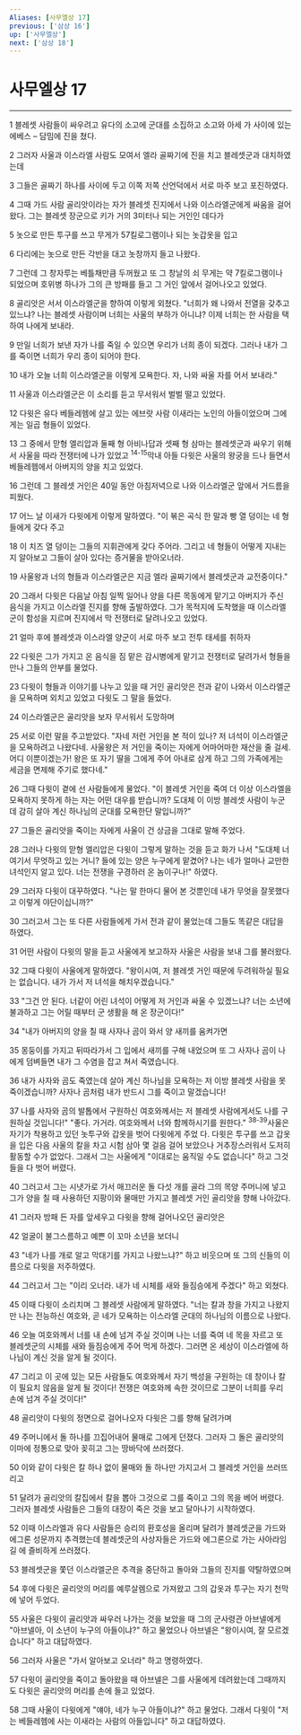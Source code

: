 ```yaml
---
Aliases: [사무엘상 17]
previous: ['삼상 16']
up: ['사무엘상']
next: ['삼상 18']
---
```

# 사무엘상 17

***


1 블레셋 사람들이 싸우려고 유다의 소고에 군대를 소집하고 소고와 아세 가 사이에 있는 에베스 – 담밈에 진을 쳤다. 

2 그러자 사울과 이스라엘 사람도 모여서 엘라 골짜기에 진을 치고 블레셋군과 대치하였는데 

3 그들은 골짜기 하나를 사이에 두고 이쪽 저쪽 산언덕에서 서로 마주 보고 포진하였다. 

4 그때 가드 사람 골리앗이라는 자가 블레셋 진지에서 나와 이스라엘군에게 싸움을 걸어왔다. 그는 블레셋 장군으로 키가 거의 3미터나 되는 거인인 데다가 

5 놋으로 만든 투구를 쓰고 무게가 57킬로그램이나 되는 놋갑옷을 입고 

6 다리에는 놋으로 만든 각반을 대고 놋창까지 들고 나왔다. 

7 그런데 그 창자루는 베틀채만큼 두꺼웠고 또 그 창날의 쇠 무게는 약 7킬로그램이나 되었으며 호위병 하나가 그의 큰 방패를 들고 그 거인 앞에서 걸어나오고 있었다. 

8 골리앗은 서서 이스라엘군을 향하여 이렇게 외쳤다. "너희가 왜 나와서 전열을 갖추고 있느냐? 나는 블레셋 사람이며 너희는 사울의 부하가 아니냐? 이제 너희는 한 사람을 택하여 나에게 보내라. 

9 만일 너희가 보낸 자가 나를 죽일 수 있으면 우리가 너희 종이 되겠다. 그러나 내가 그를 죽이면 너희가 우리 종이 되어야 한다. 

10 내가 오늘 너희 이스라엘군을 이렇게 모욕한다. 자, 나와 싸울 자를 어서 보내라." 

11 사울과 이스라엘군은 이 소리를 듣고 무서워서 벌벌 떨고 있었다. 

12 다윗은 유다 베들레헴에 살고 있는 에브랏 사람 이새라는 노인의 아들이었으며 그에게는 일곱 형들이 있었다. 

13 그 중에서 맏형 엘리압과 둘째 형 아비나답과 셋째 형 삼마는 블레셋군과 싸우기 위해서 사울을 따라 전쟁터에 나가 있었고 <sup class="versenum">14-15</sup>막내 아들 다윗은 사울의 왕궁을 드나 들면서 베들레헴에서 아버지의 양을 치고 있었다. 

16 그런데 그 블레셋 거인은 40일 동안 아침저녁으로 나와 이스라엘군 앞에서 거드름을 피웠다. 

17 어느 날 이새가 다윗에게 이렇게 말하였다. "이 볶은 곡식 한 말과 빵 열 덩이는 네 형들에게 갖다 주고 

18 이 치즈 열 덩이는 그들의 지휘관에게 갖다 주어라. 그리고 네 형들이 어떻게 지내는지 알아보고 그들이 살아 있다는 증거물을 받아오너라. 

19 사울왕과 너의 형들과 이스라엘군은 지금 엘라 골짜기에서 블레셋군과 교전중이다." 

20 그래서 다윗은 다음날 아침 일찍 일어나 양을 다른 목동에게 맡기고 아버지가 주신 음식을 가지고 이스라엘 진지를 향해 출발하였다. 그가 목적지에 도착했을 때 이스라엘군이 함성을 지르며 진지에서 막 전쟁터로 달려나오고 있었다. 

21 얼마 후에 블레셋과 이스라엘 양군이 서로 마주 보고 전투 태세를 취하자 

22 다윗은 그가 가지고 온 음식을 짐 맡은 감시병에게 맡기고 전쟁터로 달려가서 형들을 만나 그들의 안부를 물었다. 

23 다윗이 형들과 이야기를 나누고 있을 때 거인 골리앗은 전과 같이 나와서 이스라엘군을 모욕하며 외치고 있었고 다윗도 그 말을 들었다. 

24 이스라엘군은 골리앗을 보자 무서워서 도망하며 

25 서로 이런 말을 주고받았다. "자네 저런 거인을 본 적이 있나? 저 녀석이 이스라엘군을 모욕하려고 나왔다네. 사울왕은 저 거인을 죽이는 자에게 어마어마한 재산을 줄 걸세. 어디 이뿐이겠는가! 왕은 또 자기 딸을 그에게 주어 아내로 삼게 하고 그의 가족에게는 세금을 면제해 주기로 했다네." 

26 그때 다윗이 곁에 선 사람들에게 물었다. "이 블레셋 거인을 죽여 더 이상 이스라엘을 모욕하지 못하게 하는 자는 어떤 대우를 받습니까? 도대체 이 이방 블레셋 사람이 누군데 감히 살아 계신 하나님의 군대를 모욕한단 말입니까?" 

27 그들은 골리앗을 죽이는 자에게 사울이 건 상금을 그대로 말해 주었다. 

28 그러나 다윗의 맏형 엘리압은 다윗이 그렇게 말하는 것을 듣고 화가 나서 "도대체 너 여기서 무엇하고 있는 거니? 들에 있는 양은 누구에게 맡겼어? 나는 네가 얼마나 교만한 녀석인지 알고 있다. 너는 전쟁을 구경하러 온 놈이구나!" 하였다. 

29 그러자 다윗이 대꾸하였다. "나는 말 한마디 물어 본 것뿐인데 내가 무엇을 잘못했다고 이렇게 야단이십니까?" 

30 그러고서 그는 또 다른 사람들에게 가서 전과 같이 물었는데 그들도 똑같은 대답을 하였다. 

31 어떤 사람이 다윗의 말을 듣고 사울에게 보고하자 사울은 사람을 보내 그를 불러왔다. 

32 그때 다윗이 사울에게 말하였다. "왕이시여, 저 블레셋 거인 때문에 두려워하실 필요는 없습니다. 내가 가서 저 녀석을 해치우겠습니다." 

33 "그건 안 된다. 너같이 어린 녀석이 어떻게 저 거인과 싸울 수 있겠느냐? 너는 소년에 불과하고 그는 어릴 때부터 군 생활을 해 온 장군이다!" 

34 "내가 아버지의 양을 칠 때 사자나 곰이 와서 양 새끼를 움켜가면 

35 몽둥이를 가지고 뒤따라가서 그 입에서 새끼를 구해 내었으며 또 그 사자나 곰이 나에게 덤벼들면 내가 그 수염을 잡고 쳐서 죽였습니다. 

36 내가 사자와 곰도 죽였는데 살아 계신 하나님을 모욕하는 저 이방 블레셋 사람을 못 죽이겠습니까? 사자나 곰처럼 내가 반드시 그를 죽이고 말겠습니다! 

37 나를 사자와 곰의 발톱에서 구원하신 여호와께서는 저 블레셋 사람에게서도 나를 구원하실 것입니다!" "좋다. 가거라. 여호와께서 너와 함께하시기를 원한다." <sup class="versenum">38-39</sup>사울은 자기가 착용하고 있던 놋투구와 갑옷을 벗어 다윗에게 주었 다. 다윗은 투구를 쓰고 갑옷을 입은 다음 사울의 칼을 차고 시험 삼아 몇 걸음 걸어 보았으나 거추장스러워서 도저히 활동할 수가 없었다. 그래서 그는 사울에게 "이대로는 움직일 수도 없습니다" 하고 그것들을 다 벗어 버렸다. 

40 그러고서 그는 시냇가로 가서 매끄러운 돌 다섯 개를 골라 그의 목양 주머니에 넣고 그가 양을 칠 때 사용하던 지팡이와 물매만 가지고 블레셋 거인 골리앗을 향해 나아갔다. 

41 그러자 방패 든 자를 앞세우고 다윗을 향해 걸어나오던 골리앗은 

42 얼굴이 불그스름하고 예쁜 이 꼬마 소년을 보더니 

43 "네가 나를 개로 알고 막대기를 가지고 나왔느냐?" 하고 비웃으며 또 그의 신들의 이름으로 다윗을 저주하였다. 

44 그러고서 그는 "이리 오너라. 내가 네 시체를 새와 들짐승에게 주겠다" 하고 외쳤다. 

45 이때 다윗이 소리치며 그 블레셋 사람에게 말하였다. "너는 칼과 창을 가지고 나왔지만 나는 전능하신 여호와, 곧 네가 모욕하는 이스라엘 군대의 하나님의 이름으로 나왔다. 

46 오늘 여호와께서 너를 내 손에 넘겨 주실 것이며 나는 너를 죽여 네 목을 자르고 또 블레셋군의 시체를 새와 들짐승에게 주어 먹게 하겠다. 그러면 온 세상이 이스라엘에 하나님이 계신 것을 알게 될 것이다. 

47 그리고 이 곳에 있는 모든 사람들도 여호와께서 자기 백성을 구원하는 데 창이나 칼이 필요치 않음을 알게 될 것이다! 전쟁은 여호와께 속한 것이므로 그분이 너희를 우리 손에 넘겨 주실 것이다!" 

48 골리앗이 다윗의 정면으로 걸어나오자 다윗은 그를 향해 달려가며 

49 주머니에서 돌 하나를 끄집어내어 물매로 그에게 던졌다. 그러자 그 돌은 골리앗의 이마에 정통으로 맞아 꽂히고 그는 땅바닥에 쓰러졌다. 

50 이와 같이 다윗은 칼 하나 없이 물매와 돌 하나만 가지고서 그 블레셋 거인을 쓰러뜨리고 

51 달려가 골리앗의 칼집에서 칼을 뽑아 그것으로 그를 죽이고 그의 목을 베어 버렸다. 그러자 블레셋 사람들은 그들의 대장이 죽은 것을 보고 달아나기 시작하였다. 

52 이때 이스라엘과 유다 사람들은 승리의 환호성을 올리며 달려가 블레셋군을 가드와 에그론 성문까지 추격했는데 블레셋군의 사상자들은 가드와 에그론으로 가는 사아라임 길 에 즐비하게 쓰러졌다. 

53 블레셋군을 쫓던 이스라엘군은 추격을 중단하고 돌아와 그들의 진지를 약탈하였으며 

54 후에 다윗은 골리앗의 머리를 예루살렘으로 가져왔고 그의 갑옷과 투구는 자기 천막에 넣어 두었다. 

55 사울은 다윗이 골리앗과 싸우러 나가는 것을 보았을 때 그의 군사령관 아브넬에게 "아브넬아, 이 소년이 누구의 아들이냐?" 하고 물었으나 아브넬은 "왕이시여, 잘 모르겠습니다" 하고 대답하였다. 

56 그러자 사울은 "가서 알아보고 오너라" 하고 명령하였다. 

57 다윗이 골리앗을 죽이고 돌아왔을 때 아브넬은 그를 사울에게 데려왔는데 그때까지도 다윗은 골리앗의 머리를 손에 들고 있었다. 

58 그때 사울이 다윗에게 "얘야, 네가 누구 아들이냐?" 하고 물었다. 그래서 다윗이 "저는 베들레헴에 사는 이새라는 사람의 아들입니다" 하고 대답하였다.
